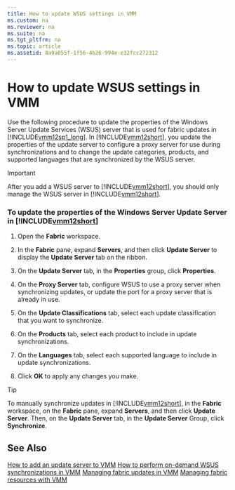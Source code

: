 ```yaml
---
title: How to update WSUS settings in VMM
ms.custom: na
ms.reviewer: na
ms.suite: na
ms.tgt_pltfrm: na
ms.topic: article
ms.assetid: 8a9a055f-1f56-4b26-994e-e32fcc272312
---
```

# How to update WSUS settings in VMM
Use the following procedure to update the properties of the Windows Server Update Services \(WSUS\) server that is used for fabric updates in [!INCLUDE[vmm12sp1_long](./Token/vmm12sp1_long_md.md)]. In [!INCLUDE[vmm12short](./Token/vmm12short_md.md)], you update the properties of the update server to configure a proxy server for use during synchronizations and to change the update categories, products, and supported languages that are synchronized by the WSUS server.

> [!IMPORTANT]
> After you add a WSUS server to [!INCLUDE[vmm12short](./Token/vmm12short_md.md)], you should only manage the WSUS server in [!INCLUDE[vmm12short](./Token/vmm12short_md.md)].

### To update the properties of the Windows Server Update Server in [!INCLUDE[vmm12short](./Token/vmm12short_md.md)]

1.  Open the **Fabric** workspace.

2.  In the **Fabric** pane, expand **Servers**, and then click **Update Server** to display the **Update Server** tab on the ribbon.

3.  On the **Update Server** tab, in the **Properties** group, click **Properties**.

4.  On the **Proxy Server** tab, configure WSUS to use a proxy server when synchronizing updates, or update the port for a proxy server that is already in use.

5.  On the **Update Classifications** tab, select each update classification that you want to synchronize.

6.  On the **Products** tab, select each product to include in update synchronizations.

7.  On the **Languages** tab, select each supported language to include in update synchronizations.

8.  Click **OK** to apply any changes you make.

> [!TIP]
> To manually synchronize updates in [!INCLUDE[vmm12short](./Token/vmm12short_md.md)], in the **Fabric** workspace, on the **Fabric** pane, expand **Servers**, and then click **Update Server**. Then, on the **Update Server** tab, in the **Update Server** Group, click **Synchronize**.

## See Also
[How to add an update server to VMM](./How-to-add-an-update-server-to-VMM.md)
[How to perform on-demand WSUS synchronizations in VMM](./How-to-perform-on-demand-WSUS-synchronizations-in-VMM.md)
[Managing fabric updates in VMM](./Managing-fabric-updates-in-VMM.md)
[Managing fabric resources with VMM](./Managing-fabric-resources-with-VMM.md)



